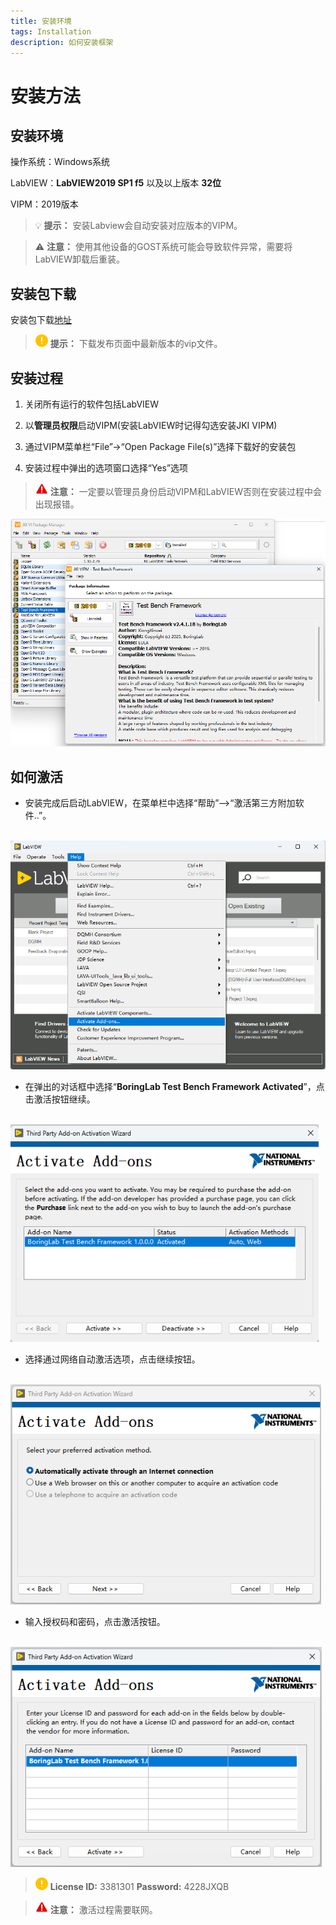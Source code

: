 ```yaml
---
title: 安装环境
tags: Installation
description: 如何安装框架
---
```


# 安装方法

## 安装环境

操作系统：Windows系统 

LabVIEW：**LabVIEW2019 SP1 f5** 以及以上版本 **32位**

VIPM：2019版本

> :bulb: **提示：** 安装Labview会自动安装对应版本的VIPM。

> :warning: **注意：** 使用其他设备的GOST系统可能会导致软件异常，需要将LabVIEW卸载后重装。

## 安装包下载

安装包下载[地址](https://gitee.com/xiongxinwei/test-bench-framework/releases)

> <img title="提示" src="../assets/img/提示.png"> **提示：** 下载发布页面中最新版本的vip文件。

## 安装过程

1. 关闭所有运行的软件包括LabVIEW

2. 以**管理员权限**启动VIPM(安装LabVIEW时记得勾选安装JKI VIPM)

3. 通过VIPM菜单栏“File”→“Open Package File(s)”选择下载好的安装包

4. 安装过程中弹出的选项窗口选择“Yes”选项

> <img title="警告" src="../assets/img/警告.png"> **注意：** 一定要以管理员身份启动VIPM和LabVIEW否则在安装过程中会出现报错。

<img title="VIPM" src="../assets/img/VIPM.png" alt="loading-ag-178" style="zoom:70%;">

## 如何激活

- 安装完成后启动LabVIEW，在菜单栏中选择“帮助”-->“激活第三方附加软件..”。

&nbsp;&nbsp;&nbsp;&nbsp;<img title="VIPM" src="../assets/img/2025-08-28 132447.png" alt="loading-ag-178" style="zoom:70%;">

- 在弹出的对话框中选择“**BoringLab Test Bench Framework Activated**”，点击激活按钮继续。

&nbsp;&nbsp;&nbsp;&nbsp;<img title="VIPM" src="../assets/img/ACTIVATE.png" alt="loading-ag-178" style="zoom:85%;">

- 选择通过网络自动激活选项，点击继续按钮。

&nbsp;&nbsp;&nbsp;&nbsp;<img title="VIPM" src="../assets/img/Automatically.png" alt="loading-ag-178" style="zoom:85%;">

- 输入授权码和密码，点击激活按钮。

&nbsp;&nbsp;&nbsp;&nbsp;<img title="VIPM" src="../assets/img/License.png" alt="loading-ag-178" style="zoom:85%;">

> <img title="提示" src="../assets/img/提示.png"> **License ID:** 3381301 **Password:** 4228JXQB

> <img title="警告" src="../assets/img/警告.png"> **注意：** 激活过程需要联网。


